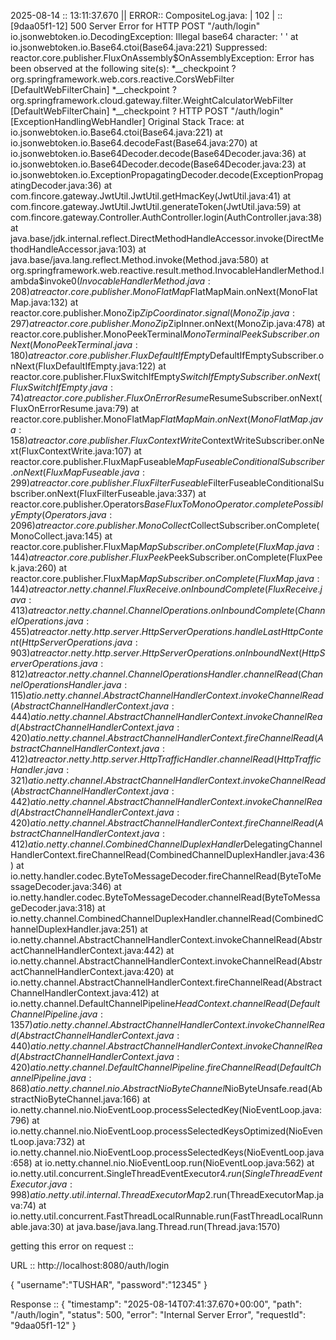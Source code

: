 2025-08-14 :: 13:11:37.670 || ERROR:: CompositeLog.java: | 102 | ::  [9daa05f1-12]  500 Server Error for HTTP POST "/auth/login"
io.jsonwebtoken.io.DecodingException: Illegal base64 character: ' '
	at io.jsonwebtoken.io.Base64.ctoi(Base64.java:221)
	Suppressed: reactor.core.publisher.FluxOnAssembly$OnAssemblyException: 
Error has been observed at the following site(s):
	*__checkpoint ? org.springframework.web.cors.reactive.CorsWebFilter [DefaultWebFilterChain]
	*__checkpoint ? org.springframework.cloud.gateway.filter.WeightCalculatorWebFilter [DefaultWebFilterChain]
	*__checkpoint ? HTTP POST "/auth/login" [ExceptionHandlingWebHandler]
Original Stack Trace:
		at io.jsonwebtoken.io.Base64.ctoi(Base64.java:221)
		at io.jsonwebtoken.io.Base64.decodeFast(Base64.java:270)
		at io.jsonwebtoken.io.Base64Decoder.decode(Base64Decoder.java:36)
		at io.jsonwebtoken.io.Base64Decoder.decode(Base64Decoder.java:23)
		at io.jsonwebtoken.io.ExceptionPropagatingDecoder.decode(ExceptionPropagatingDecoder.java:36)
		at com.fincore.gateway.JwtUtil.JwtUtil.getHmacKey(JwtUtil.java:41)
		at com.fincore.gateway.JwtUtil.JwtUtil.generateToken(JwtUtil.java:59)
		at com.fincore.gateway.Controller.AuthController.login(AuthController.java:38)
		at java.base/jdk.internal.reflect.DirectMethodHandleAccessor.invoke(DirectMethodHandleAccessor.java:103)
		at java.base/java.lang.reflect.Method.invoke(Method.java:580)
		at org.springframework.web.reactive.result.method.InvocableHandlerMethod.lambda$invoke$0(InvocableHandlerMethod.java:208)
		at reactor.core.publisher.MonoFlatMap$FlatMapMain.onNext(MonoFlatMap.java:132)
		at reactor.core.publisher.MonoZip$ZipCoordinator.signal(MonoZip.java:297)
		at reactor.core.publisher.MonoZip$ZipInner.onNext(MonoZip.java:478)
		at reactor.core.publisher.MonoPeekTerminal$MonoTerminalPeekSubscriber.onNext(MonoPeekTerminal.java:180)
		at reactor.core.publisher.FluxDefaultIfEmpty$DefaultIfEmptySubscriber.onNext(FluxDefaultIfEmpty.java:122)
		at reactor.core.publisher.FluxSwitchIfEmpty$SwitchIfEmptySubscriber.onNext(FluxSwitchIfEmpty.java:74)
		at reactor.core.publisher.FluxOnErrorResume$ResumeSubscriber.onNext(FluxOnErrorResume.java:79)
		at reactor.core.publisher.MonoFlatMap$FlatMapMain.onNext(MonoFlatMap.java:158)
		at reactor.core.publisher.FluxContextWrite$ContextWriteSubscriber.onNext(FluxContextWrite.java:107)
		at reactor.core.publisher.FluxMapFuseable$MapFuseableConditionalSubscriber.onNext(FluxMapFuseable.java:299)
		at reactor.core.publisher.FluxFilterFuseable$FilterFuseableConditionalSubscriber.onNext(FluxFilterFuseable.java:337)
		at reactor.core.publisher.Operators$BaseFluxToMonoOperator.completePossiblyEmpty(Operators.java:2096)
		at reactor.core.publisher.MonoCollect$CollectSubscriber.onComplete(MonoCollect.java:145)
		at reactor.core.publisher.FluxMap$MapSubscriber.onComplete(FluxMap.java:144)
		at reactor.core.publisher.FluxPeek$PeekSubscriber.onComplete(FluxPeek.java:260)
		at reactor.core.publisher.FluxMap$MapSubscriber.onComplete(FluxMap.java:144)
		at reactor.netty.channel.FluxReceive.onInboundComplete(FluxReceive.java:413)
		at reactor.netty.channel.ChannelOperations.onInboundComplete(ChannelOperations.java:455)
		at reactor.netty.http.server.HttpServerOperations.handleLastHttpContent(HttpServerOperations.java:903)
		at reactor.netty.http.server.HttpServerOperations.onInboundNext(HttpServerOperations.java:812)
		at reactor.netty.channel.ChannelOperationsHandler.channelRead(ChannelOperationsHandler.java:115)
		at io.netty.channel.AbstractChannelHandlerContext.invokeChannelRead(AbstractChannelHandlerContext.java:444)
		at io.netty.channel.AbstractChannelHandlerContext.invokeChannelRead(AbstractChannelHandlerContext.java:420)
		at io.netty.channel.AbstractChannelHandlerContext.fireChannelRead(AbstractChannelHandlerContext.java:412)
		at reactor.netty.http.server.HttpTrafficHandler.channelRead(HttpTrafficHandler.java:321)
		at io.netty.channel.AbstractChannelHandlerContext.invokeChannelRead(AbstractChannelHandlerContext.java:442)
		at io.netty.channel.AbstractChannelHandlerContext.invokeChannelRead(AbstractChannelHandlerContext.java:420)
		at io.netty.channel.AbstractChannelHandlerContext.fireChannelRead(AbstractChannelHandlerContext.java:412)
		at io.netty.channel.CombinedChannelDuplexHandler$DelegatingChannelHandlerContext.fireChannelRead(CombinedChannelDuplexHandler.java:436)
		at io.netty.handler.codec.ByteToMessageDecoder.fireChannelRead(ByteToMessageDecoder.java:346)
		at io.netty.handler.codec.ByteToMessageDecoder.channelRead(ByteToMessageDecoder.java:318)
		at io.netty.channel.CombinedChannelDuplexHandler.channelRead(CombinedChannelDuplexHandler.java:251)
		at io.netty.channel.AbstractChannelHandlerContext.invokeChannelRead(AbstractChannelHandlerContext.java:442)
		at io.netty.channel.AbstractChannelHandlerContext.invokeChannelRead(AbstractChannelHandlerContext.java:420)
		at io.netty.channel.AbstractChannelHandlerContext.fireChannelRead(AbstractChannelHandlerContext.java:412)
		at io.netty.channel.DefaultChannelPipeline$HeadContext.channelRead(DefaultChannelPipeline.java:1357)
		at io.netty.channel.AbstractChannelHandlerContext.invokeChannelRead(AbstractChannelHandlerContext.java:440)
		at io.netty.channel.AbstractChannelHandlerContext.invokeChannelRead(AbstractChannelHandlerContext.java:420)
		at io.netty.channel.DefaultChannelPipeline.fireChannelRead(DefaultChannelPipeline.java:868)
		at io.netty.channel.nio.AbstractNioByteChannel$NioByteUnsafe.read(AbstractNioByteChannel.java:166)
		at io.netty.channel.nio.NioEventLoop.processSelectedKey(NioEventLoop.java:796)
		at io.netty.channel.nio.NioEventLoop.processSelectedKeysOptimized(NioEventLoop.java:732)
		at io.netty.channel.nio.NioEventLoop.processSelectedKeys(NioEventLoop.java:658)
		at io.netty.channel.nio.NioEventLoop.run(NioEventLoop.java:562)
		at io.netty.util.concurrent.SingleThreadEventExecutor$4.run(SingleThreadEventExecutor.java:998)
		at io.netty.util.internal.ThreadExecutorMap$2.run(ThreadExecutorMap.java:74)
		at io.netty.util.concurrent.FastThreadLocalRunnable.run(FastThreadLocalRunnable.java:30)
		at java.base/java.lang.Thread.run(Thread.java:1570)


  getting this error on  request ::

 URL :: http://localhost:8080/auth/login

 {
"username":"TUSHAR",
"password":"12345"
}


Response ::
{
    "timestamp": "2025-08-14T07:41:37.670+00:00",
    "path": "/auth/login",
    "status": 500,
    "error": "Internal Server Error",
    "requestId": "9daa05f1-12"
}
